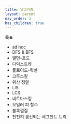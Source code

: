 ```yaml
---
title: 알고리즘
layout: parent
nav_order: 3
has_children: true
---
```


목표
 - ad hoc
 - DFS & BFS
 - 벨먼-포드
 - 다익스트라
 - 플로이드-워셜
 - 크루스칼
 - 위상 정렬
 - LIS
 - LCS
 - 비트마스킹
 - 오일러 피 함수
 - 볼록껍질
 - 천천히 갱신되는 세그멘트 트리